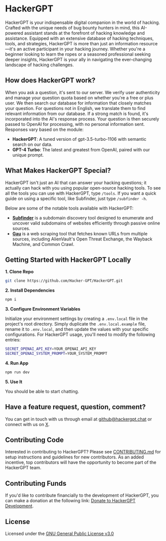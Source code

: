 # HackerGPT

HackerGPT is your indispensable digital companion in the world of hacking. Crafted with the unique needs of bug bounty hunters in mind, this AI-powered assistant stands at the forefront of hacking knowledge and assistance. Equipped with an extensive database of hacking techniques, tools, and strategies, HackerGPT is more than just an information resource—it's an active participant in your hacking journey. Whether you're a beginner looking to learn the ropes or a seasoned professional seeking deeper insights, HackerGPT is your ally in navigating the ever-changing landscape of hacking challenges.

## How does HackerGPT work?

When you ask a question, it's sent to our server. We verify user authenticity and manage your question quota based on whether you're a free or plus user. We then search our database for information that closely matches your question. For questions not in English, we translate them to find relevant information from our database. If a strong match is found, it's incorporated into the AI's response process. Your question is then securely passed to OpenAI for processing, with no personal information sent. Responses vary based on the module:

- **HackerGPT**: A tuned version of gpt-3.5-turbo-1106 with semantic search on our data.
- **GPT-4 Turbo**: The latest and greatest from OpenAI, paired with our unique prompt.

## What Makes HackerGPT Special?

HackerGPT isn't just an AI that can answer your hacking questions; it actually can hack with you using popular open-source hacking tools. To see all the tools you can use with HackerGPT, type `/tools`. If you want a quick guide on using a specific tool, like Subfinder, just type `/subfinder -h`.

Below are some of the notable tools available with HackerGPT:

- **[Subfinder](https://github.com/projectdiscovery/subfinder)** is a subdomain discovery tool designed to enumerate and uncover valid subdomains of websites efficiently through passive online sources.
- **[Gau](https://github.com/lc/gau)** is a web scraping tool that fetches known URLs from multiple sources, including AlienVault's Open Threat Exchange, the Wayback Machine, and Common Crawl.

## Getting Started with HackerGPT Locally

**1. Clone Repo**

```bash
git clone https://github.com/Hacker-GPT/HackerGPT.git
```

**2. Install Dependencies**

```bash
npm i
```

**3. Configure Environment Variables**

Initialize your environment settings by creating a `.env.local` file in the project's root directory. Simply duplicate the `.env.local.example` file, rename it to `.env.local`, and then update the values with your specific configurations. For HackerGPT usage, you'll need to modify the following entries:

```bash
SECRET_OPENAI_API_KEY=YOUR_OPENAI_API_KEY
SECRET_OPENAI_SYSTEM_PROMPT=YOUR_SYSTEM_PROMPT
```

**4. Run App**

```bash
npm run dev
```

**5. Use It**

You should be able to start chatting.

## Have a feature request, question, comment?

You can get in touch with us through email at [github@hackergpt.chat](mailto:github@hackergpt.chat) or connect with us on [X](https://twitter.com/thehackergpt).

## Contributing Code

Interested in contributing to HackerGPT? Please see [CONTRIBUTING.md](https://github.com/Hacker-GPT/HackerGPT/blob/main/CONTRIBUTING.md) for setup instructions and guidelines for new contributors. As an added incentive, top contributors will have the opportunity to become part of the HackerGPT team.

## Contributing Funds

If you'd like to contribute financially to the development of HackerGPT, you can make a donation at the following link: [Donate to HackerGPT Development](https://donate.stripe.com/9AQeWn6UScl6dlm5ks).

## License

Licensed under the [GNU General Public License v3.0](https://github.com/Hacker-GPT/HackerGPT/blob/main/LICENSE)
